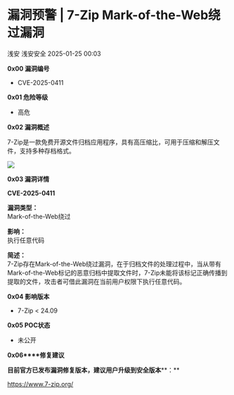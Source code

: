 #  漏洞预警 | 7-Zip Mark-of-the-Web绕过漏洞   
浅安  浅安安全   2025-01-25 00:03  
  
**0x00 漏洞编号**  
- CVE-2025-0411  
  
**0x01 危险等级**  
- 高危  
  
**0x02 漏洞概述**  
  
7-Zip是一款免费开源文件归档应用程序，具有高压缩比，可用于压缩和解压文件，支持多种存档格式。  
  
![](https://mmbiz.qpic.cn/sz_mmbiz_png/7stTqD182SXN459Lwib0eEka1Qy6f0ahF0Z8hFvS229f2LHHicMiadhmeUNogJib2UWzfAvVMaiaPUuAVCEcNgyfZvg/640?wx_fmt=png&from=appmsg "")  
  
**0x03 漏洞详情**  
  
**CVE-2025-0411**  
  
**漏洞类型：**  
Mark-of-the-Web绕过  
  
**影响：**  
执行任意代码  
  
**简述：**  
7-Zip存在Mark-of-the-Web绕过漏洞，在于归档文件的处理过程中，当从带有Mark-of-the-Web标记的恶意归档中提取文件时，7-Zip未能将该标记正确传播到提取的文件，攻击者可借此漏洞在当前用户权限下执行任意代码。  
  
**0x04 影响版本**  
- 7-Zip < 24.09  
  
**0x05 POC状态**  
- 未公开  
  
**0x06****修复建议**  
  
**目前官方已发布漏洞修复版本，建议用户升级到安全版本****：**  
  
https://www.7-zip.org/  
  
  
  

